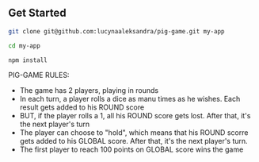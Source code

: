 ## Get Started

```sh
git clone git@github.com:lucynaaleksandra/pig-game.git my-app

cd my-app

npm install
```


PIG-GAME RULES:

- The game has 2 players, playing in rounds
- In each turn, a player rolls a dice as manu times as he wishes. Each result gets added to his ROUND score
- BUT, if the player rolls a 1, all his ROUND score gets lost. After that, it's the next player's turn
- The player can choose to "hold", which means that his ROUND scorre gets added to his GLOBAL score. After that, it's the next player's turn.
- The first player to reach 100 points on GLOBAL score wins the game


